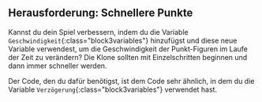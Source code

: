 ## Herausforderung: Schnellere Punkte

Kannst du dein Spiel verbessern, indem du die Variable `Geschwindigkeit`{:class="block3variables"} hinzufügst und diese neue Variable verwendest, um die Geschwindigkeit der Punkt-Figuren im Laufe der Zeit zu verändern? Die Klone sollten mit Einzelschritten beginnen und dann immer schneller werden.

Der Code, den du dafür benötigst, ist dem Code sehr ähnlich, in dem du die Variable `Verzögerung`{:class="block3variables"} verwendet hast.